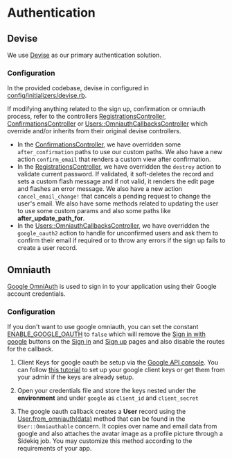 # Authentication

## Devise

We use [Devise](https://github.com/heartcombo/devise) as our primary authentication solution.

### Configuration

In the provided codebase, devise in configured in [config/initializers/devise.rb](../config/initializers/devise.rb).

If modifying anything related to the sign up, confirmation or omniauth process, refer to the controllers [RegistrationsController](../app/controllers/registrations_controller.rb), [ConfirmationsController](../app/controllers/confirmations_controller.rb) or [Users::OmniauthCallbacksController](../app/controllers/users/omniauth_callbacks_controller.rb) which override and/or inherits from their original devise controllers.

- In the [ConfirmationsController](../app/controllers/confirmations_controller.rb), we have overridden some `after_confirmation` paths to use our custom paths. We also have a new action `confirm_email` that renders a custom view after confirmation.
- In the [RegistrationsController](../app/controllers/registrations_controller.rb), we have overridden the `destroy` action to validate current password. If validated, it soft-deletes the record and sets a custom flash message and if not valid, it renders the edit page and flashes an error message. We also have a new action `cancel_email_change!` that cancels a pending request to change the user's email. We also have some methods related to updating the user to use some custom params and also some paths like **after_update_path_for**.
- In the [Users::OmniauthCallbacksController](../app/controllers/users/omniauth_callbacks_controller.rb), we have overridden the `google_oauth2` action to handle for unconfirmed users and ask them to confirm their email if required or to throw any errors if the sign up fails to create a user record.

## Omniauth

[Google OmniAuth](https://github.com/zquestz/omniauth-google-oauth2) is used to sign in to your application using their Google account credentials.

### Configuration

If you don't want to use google omniauth, you can set the constant [ENABLE_GOOGLE_OAUTH](../config/initializers/0_constants.rb) to `false` which will remove the [Sign in with google](../app/views/devise/shared/_social_login.html.haml) buttons on the [Sign in](../app/views/devise/registrations/new.html.erb) and [Sign up](../app/views/devise/sessions/new.html.haml) pages and also disable the routes for the callback.

1. Client Keys for google oauth be setup via the [Google API console](https://console.developers.google.com/). You can follow [this tutorial](https://fwuensche.medium.com/how-to-use-google-oauth-on-rails-c6e07047e4fb) to set up your google client keys or get them from your admin if the keys are already setup.

2. Open your credentials file and store the keys nested under the **environment** and under `google` as `client_id` and `client_secret`

3. The google oauth callback creates a **User** record using the [User.from_omniauth(data)](../app/models/concerns/user/omniauthable.rb) method that can be found in the `User::Omniauthable` concern. It copies over name and email data from google and also attaches the avatar image as a profile picture through a Sidekiq job. You may customize this method according to the requirements of your app.
